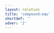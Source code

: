 ```yaml
---
layout: relation
title: 'compound:equ'
shortdef: ''
udver: '2'
---
```

<!-- Interlanguage links updated Út zář 29 20:43:13 CEST 2020 -->
